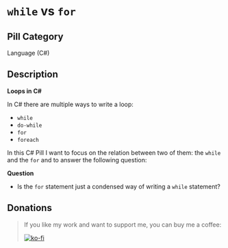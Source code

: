 # `while` vs `for`

## Pill Category

Language (C#)

## Description

**Loops in C#**

In C# there are multiple ways to write a loop:

- `while`
- `do-while`
- `for`
- `foreach`

In this C# Pill I want to focus on the relation between two of them: the `while` and the `for` and to answer the following question:

**Question**

- Is the `for` statement just a condensed way of writing a `while` statement?

## Donations

> If you like my work and want to support me, you can buy me a coffee:
>
> [![ko-fi](https://www.ko-fi.com/img/githubbutton_sm.svg)](https://ko-fi.com/Y8Y62EZ8H)

